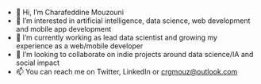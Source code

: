 - 👋 Hi, I’m Charafeddine Mouzouni
- 👀 I’m interested in artificial intelligence, data science, web development and mobile app development
- 🌱 I’m currently working as lead data scientist and growing my experience as a web/mobile developer 
- 💞️ I’m looking to collaborate on indie projects around data science/IA and social impact  
- 📫 You can reach me on Twitter, LinkedIn or crgmouz@outlook.com

<!---
Cmouzouni/Cmouzouni is a ✨ special ✨ repository because its `README.md` (this file) appears on your GitHub profile.
You can click the Preview link to take a look at your changes.
--->
